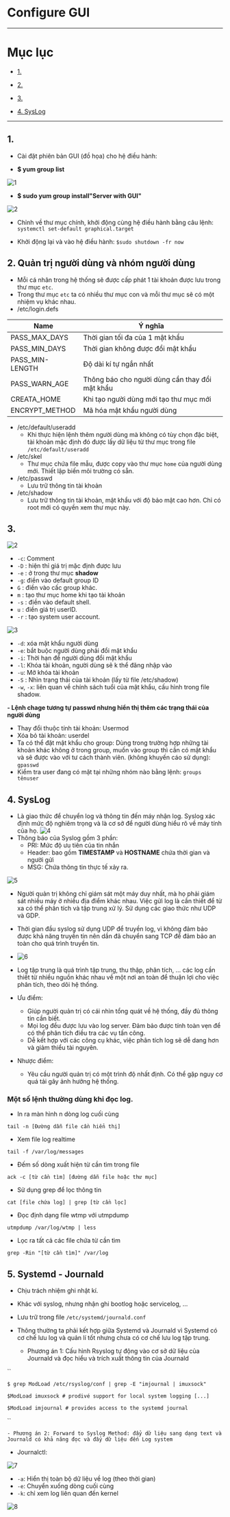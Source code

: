 # Configure GUI

---

# Mục lục

* [1.  ](#1)

* [2.  ](#2)

* [3.  ](#3)

* [4. SysLog](#4)


---

<a name = '1'></a>
## 1. 
- Cài đặt phiên bản GUI (đồ họa) cho hệ điều hành: 

- **$ yum group list**

![1](/image/2021-03-15_14-01-02.png)

- **$ sudo yum group install"Server with GUI"**

![2](/image/2021-03-15_14-13-55.png)

- Chỉnh về thư mục chính, khởi động cùng hệ điều hành bằng câu lệnh: `systemctl set-default graphical.target`

- Khởi động lại và vào hệ điều hành: 
`$sudo shutdown -fr now`

<a name = '2'></a>
## 2. Quản trị người dùng và nhóm người dùng
- Mỗi cá nhân trong hệ thống sẽ được cấp phát 1 tài khoản được lưu trong thư mục `etc`. 
- Trong thư mục `etc` ta có nhiều thư mục con và mỗi thư mục sẽ có một nhiệm vụ khác nhau. 
- /etc/login.defs

| Name | Ý nghĩa |
|------|----------|
| PASS_MAX_DAYS | Thời gian tối đa của 1 mật khẩu |
| PASS_MIN_DAYS | Thời gian không được đổi mật khẩu |
| PASS_MIN-LENGTH | Độ dài kí tự ngắn nhất |
| PASS_WARN_AGE | Thông báo cho người dùng cần thay đổi mật khẩu |
| CREATA_HOME| Khi tạo người dùng mới tạo thư mục mới | 
| ENCRYPT_METHOD | Mã hóa mật khẩu người dùng |

- /etc/default/useradd
    - Khi thực hiện lệnh thêm người dùng mà không có tùy chọn đặc biệt, tài khoản mặc định đó được lấy dữ liệu từ thư mục trong file `/etc/default/useradd`
- /etc/skel
    - Thư mục chứa file mẫu, được copy vào thư mục `home` của người dùng mới. Thiết lập biến môi trường có sẵn. 
- /etc/passwd 
    - Lưu trữ thông tin tài khoản 
- /etc/shadow
    - Lưu trữ thông tin tài khoản, mật khẩu với độ bảo mật cao hơn. Chỉ có root mới có quyền xem thư mục này. 

<a name = '3'></a>
## 3. 

![2](/image/2021-03-15_16-06-41.png)
- `-c`: Comment 
- `-D` : hiện thỉ giá trị mặc định được lưu
- `-e` : ở trong thư mục **shadow**
- `-g`: điền vào default group ID
- `G` : điền vào cấc group khác. 
- `m` : tạo thư mục home khi tạo tài khoản
- `-s` : điền vào default shell.
- `u` : điền giá trị userID.
- `-r` : tạo system user account.

![3](/image/2021-03-16_13-53-38.png)
- `-d`: xóa mật khẩu người dùng 
- `-e`: bắt buộc người dùng phải đổi mật khẩu
- `-i`: Thời hạn để người dùng đổi mật khẩu 
- `-l`: Khóa tài khoản, người dùng sẽ k thể đăng nhập vào
- `-u`: Mở khóa tài khoản 
- `-S` : Nhìn trạng thái của tài khoản (lấy từ file /etc/shadow)
- `-w`, `-x`: liên quan về chính sách tuổi của mật khẩu, cấu hình trong file shadow.

**- Lệnh chage tương tự passwd nhưng hiển thị thêm các trạng thái của người dùng**

- Thay đổi thuộc tính tài khoản: Usermod 
- Xóa bỏ tài khoản: userdel 
- Ta có thể đặt mật khẩu cho group: Dùng trong trường hợp những tài khoản khác không ở trong group, muốn vào group thì cần có mật khẩu và sẽ được vào với tư cách thành viên. (không khuyến cáo sử dụng): `gpasswd`
- Kiểm tra user đang có mặt tại những nhóm nào bằng lệnh: `groups tênuser`

<a name = '4'></a>
## 4. SysLog

- Là giao thức để chuyển log và thông tin đến máy nhận log. Syslog xác định mức độ nghiêm trọng và là cơ sở để người dùng hiểu rõ về máy tính của họ. 
![4](/image/68747470733a2f2f696d6775722e636f6d2f6d72674c6e46612e706e67.png)
- Thông báo của Syslog gồm 3 phần: 
    - PRI: Mức độ ưu tiên của tin nhắn
    - Header: bao gồm **TIMESTAMP** và **HOSTNAME** chứa thời gian và người gửi
    - MSG: Chứa thông tin thực tế xảy ra. 

![5](/image/image-5.png)

- Người quản trị không chỉ giám sát một máy duy nhất, mà họ phải giám sát nhiều máy ở nhiều địa điểm khác nhau. Việc gửi log là cần thiết để từ xa có thể phân tích và tập trung xử lý. Sử dụng các giao thức như UDP và GDP.
- Thời gian đầu syslog sử dụng UDP để truyền log, vì không đảm bảo được khả năng truyền tin nên dần đã chuyển sang TCP để đảm bảo an toàn cho quá trình truyền tin. 

- ![6](/image/68747470733a2f2f696d6775722e636f6d2f44716366676e552e6a7067.png)

- Log tập trung là quá trình tập trung, thu thập, phân tích, ... các log cần thiết từ nhiều nguồn khác nhau về một nơi an toàn để thuận lợi cho việc phân tích, theo dõi hệ thống. 
- Ưu điểm: 
    - Giúp người quản trị có cái nhìn tổng quát về hệ thống, đầy đủ thông tin cần biết. 
    - Mọi log đều được lưu vào log server. Đảm bảo được tính toàn vẹn để có thể phân tích điều tra các vụ tấn công. 
    - Dễ kết hợp với các công cụ khác, việc phân tích log sẽ dễ dang hơn và giảm thiểu tài nguyên. 
- Nhược điểm: 
    - Yêu cầu người quản trị có một trình độ nhất định. Có thể gặp nguy cơ quá tải gây ảnh hưởng hệ thống. 
    
### Một số lệnh thường dùng khi đọc log. 

- In ra màn hình n dòng log cuối cùng 

```
tail -n [Đường dẫn file cần hiển thị]
```

- Xem file log realtime

```
tail -f /var/log/messages
```

- Đếm số dòng xuất hiện từ cần tìm trong file 

```
ack -c [từ cần tìm] [đường dẫn file hoặc thư mục]
```

* Sử dụng grep để lọc thông tin 

```
cat [file chứa log] | grep [từ cần lọc]
```

* Đọc định dạng file wtmp với utmpdump 

```
utmpdump /var/log/wtmp | less 
```

* Lọc ra tất cả các file chứa từ cần tìm 

```
grep -Rin "[từ cần tìm]" /var/log
```
<a name = '5'></a>
## 5. Systemd - Journald 

- Chịu trách nhiệm ghi nhật kí. 
- Khác với syslog, nhưng nhận ghi bootlog hoặc servicelog, ... 
- Lưu trữ trong file `/etc/systemd/journald.conf` 

- Thông thường ta phải kết hợp giữa Systemd và Journald vì Systemd có cơ chế lưu log và quản lí tốt nhưng chưa có cơ chế lưu log tập trung. 
    - Phương án 1: Cấu hình Rsyslog tự động vào cơ sở dữ liệu của Journald và đọc hiểu và trích xuất thông tin của Journald

``

    $ grep ModLoad /etc/rsyslog/conf | grep -E "imjournal | imuxsock" 
    
    $ModLoad imuxsock # prodivé support for local system logging [...]
    
    $ModLoad imjournal # provides access to the systemd journal

``

    - Phương án 2: Forward to Syslog Method: đẩy dữ liệu sang dạng text và Journald có khả năng đọc và đẩy dữ liệu đến Log system

- Journalctl: 

![7](/image/2021-03-17_13-48-49.png)

- `-a`: Hiển thị toàn bộ dữ liệu về log (theo thời gian)
- `-e`: Chuyển xuống dòng cuối cùng 
- `-k`: chỉ xem log liên quan đến kernel

![8](/image/2021-03-17_13-57-39.png)
